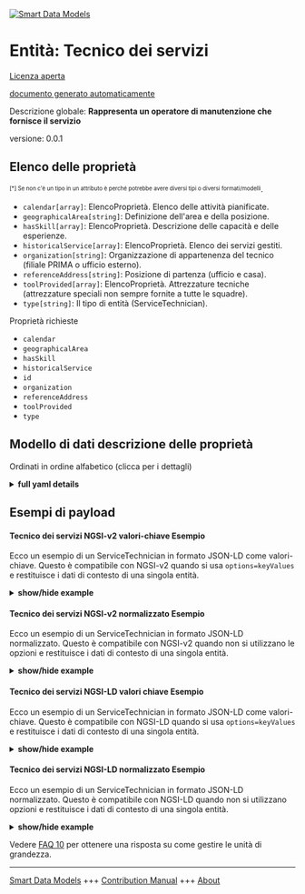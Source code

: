 <!-- 10-Header -->  
[![Smart Data Models](https://smartdatamodels.org/wp-content/uploads/2022/01/SmartDataModels_logo.png "Logo")](https://smartdatamodels.org)  
Entità: Tecnico dei servizi  
===========================<!-- /10-Header -->  
<!-- 15-License -->  
[Licenza aperta](https://github.com/smart-data-models//dataModel.PredictiveMaintenance/blob/master/ServiceTechnician/LICENSE.md)  
[documento generato automaticamente](https://docs.google.com/presentation/d/e/2PACX-1vTs-Ng5dIAwkg91oTTUdt8ua7woBXhPnwavZ0FxgR8BsAI_Ek3C5q97Nd94HS8KhP-r_quD4H0fgyt3/pub?start=false&loop=false&delayms=3000#slide=id.gb715ace035_0_60)  
<!-- /15-License -->  
<!-- 20-Description -->  
Descrizione globale: **Rappresenta un operatore di manutenzione che fornisce il servizio**  
versione: 0.0.1  
<!-- /20-Description -->  
<!-- 30-PropertiesList -->  

## Elenco delle proprietà  

<sup><sub>[*] Se non c'è un tipo in un attributo è perché potrebbe avere diversi tipi o diversi formati/modelli</sub></sup>.  
- `calendar[array]`: ElencoProprietà. Elenco delle attività pianificate.  - `geographicalArea[string]`: Definizione dell'area e della posizione.  - `hasSkill[array]`: ElencoProprietà. Descrizione delle capacità e delle esperienze.  - `historicalService[array]`: ElencoProprietà. Elenco dei servizi gestiti.  - `organization[string]`: Organizzazione di appartenenza del tecnico (filiale PRIMA o ufficio esterno).  - `referenceAddress[string]`: Posizione di partenza (ufficio e casa).  - `toolProvided[array]`: ElencoProprietà. Attrezzature tecniche (attrezzature speciali non sempre fornite a tutte le squadre).  - `type[string]`: Il tipo di entità (ServiceTechnician).  <!-- /30-PropertiesList -->  
<!-- 35-RequiredProperties -->  
Proprietà richieste  
- `calendar`  - `geographicalArea`  - `hasSkill`  - `historicalService`  - `id`  - `organization`  - `referenceAddress`  - `toolProvided`  - `type`  <!-- /35-RequiredProperties -->  
<!-- 40-NotesYaml -->  
<!-- /40-NotesYaml -->  
<!-- 50-DataModelHeader -->  
## Modello di dati descrizione delle proprietà  
Ordinati in ordine alfabetico (clicca per i dettagli)  
<!-- /50-DataModelHeader -->  
<!-- 60-ModelYaml -->  
<details><summary><strong>full yaml details</strong></summary>    
```yaml  
ServiceTechnician:    
  description: Represent a maintenance operator providing the service    
  properties:    
    calendar:    
      description: ListProperty. List of planned activities.    
      items:    
        description: Calendar of activities for the period already planned.    
        format: date    
        type: string    
        x-ngsi:    
          type: Property    
      type: array    
    geographicalArea:    
      description: Definition of the area and location.    
      type: string    
      x-ngsi:    
        type: Property    
    hasSkill:    
      description: ListProperty. Description of capabilities and experiences.    
      items:    
        description: Description of capabilities and experiences.    
        format: uri    
        type: string    
        x-ngsi:    
          type: Relationship    
      type: array    
    historicalService:    
      description: ListProperty. List of managed services.    
      items:    
        description: Managed service.    
        format: date    
        type: string    
        x-ngsi:    
          type: Property    
      type: array    
    organization:    
      description: Organization to which the technician belongs (PRIMA branch or external office).    
      type: string    
      x-ngsi:    
        type: Property    
    referenceAddress:    
      description: Starting position (Office and Home).    
      type: string    
      x-ngsi:    
        type: Property    
    toolProvided:    
      description: ListProperty. Technical equipment (special equipment not always provided for all teams).    
      items:    
        description: Name of the required tool.    
        type: string    
        x-ngsi:    
          type: Property    
      type: array    
    type:    
      description: The type of the entity (ServiceTechnician).    
      type: string    
      x-ngsi:    
        type: Property    
  required:    
    - id    
    - type    
    - organization    
    - hasSkill    
    - toolProvided    
    - geographicalArea    
    - referenceAddress    
    - calendar    
    - historicalService    
  type: object    
  x-derived-from: ''    
  x-disclaimer: Redistribution and use in source and binary forms, with or without modification, are permitted  provided that the license conditions are met. Copyleft (c) 2025 Contributors to Smart Data Models Program    
  x-license-url: https://github.com/smart-data-models/dataModel.PredictiveMaintenance/blob/master/ServiceTechnician/LICENSE.md    
  x-model-schema: https://smart-data-models.github.io/dataModel.PredictiveMaintenance/ServiceTechnician/schema.json    
  x-model-tags: maintenace    
  x-version: 0.0.1    
```  
</details>    
<!-- /60-ModelYaml -->  
<!-- 70-MiddleNotes -->  
<!-- /70-MiddleNotes -->  
<!-- 80-Examples -->  
## Esempi di payload  
#### Tecnico dei servizi NGSI-v2 valori-chiave Esempio  
Ecco un esempio di un ServiceTechnician in formato JSON-LD come valori-chiave. Questo è compatibile con NGSI-v2 quando si usa `options=keyValues` e restituisce i dati di contesto di una singola entità.  
<details><summary><strong>show/hide example</strong></summary>    
```json  
{  
    "id": "https://smart-data-models.github.io/dataModel.PredictiveMaintenance/ServiceTechnician/serviceTechnician01",  
    "type": "ServiceTechnician",  
    "organization": "PRIMA Branch A",  
    "hasSkill": [  
        "MaintenanceSkill:maintenanceSkillID"  
    ],  
    "toolProvided": [  
        "Multimeter",  
        "Screwdriver Set",  
        "Pliers Set"  
    ],  
    "geographicalArea": "North Region",  
    "referenceAddress": "123 Main Street, Anytown, USA",  
    "calendar": [  
        "2023-10-01",  
        "2023-10-05",  
        "2023-10-10"  
    ],  
    "historicalService": [  
        "2023-09-15",  
        "2023-09-20",  
        "2023-09-25"  
    ]  
}  
```  
</details>  
#### Tecnico dei servizi NGSI-v2 normalizzato Esempio  
Ecco un esempio di un ServiceTechnician in formato JSON-LD normalizzato. Questo è compatibile con NGSI-v2 quando non si utilizzano le opzioni e restituisce i dati di contesto di una singola entità.  
<details><summary><strong>show/hide example</strong></summary>    
```json  
{  
    "id": "urn:ngsi-ld:dataModel.PredictiveMaintenance:ServiceTechnician:serviceTechnician01",  
    "type": "ServiceTechnician",  
    "organization": {  
        "type": "Text",  
        "value": "PRIMA Branch A"  
    },  
    "hasSkill": {  
        "type": "ListProperty",  
        "value": [  
            {  
                "type": "Relationship",  
                "id": "MaintenanceSkill:maintenanceSkill01"  
            }  
        ]  
    },  
    "toolProvided": {  
        "type": "Text",  
        "value": [  
            "Multimeter",  
            "Screwdriver Set",  
            "Pliers Set"  
        ]  
    },  
    "geographicalArea": {  
        "type": "Text",  
        "value": "North Region"  
    },  
    "referenceAddress": {  
        "type": "Text",  
        "value": "123 Main Street, Anytown, USA"  
    },  
    "calendar": {  
        "type": "Date",  
        "value": [  
            "2023-10-01",  
            "2023-10-05",  
            "2023-10-10"  
        ]  
    },  
    "historicalService": {  
        "type": "Date",  
        "value": [  
            "2023-09-15",  
            "2023-09-20",  
            "2023-09-25"  
        ]  
    }  
}  
```  
</details>  
#### Tecnico dei servizi NGSI-LD valori chiave Esempio  
Ecco un esempio di un ServiceTechnician in formato JSON-LD come valori-chiave. Questo è compatibile con NGSI-LD quando si usa `options=keyValues` e restituisce i dati di contesto di una singola entità.  
<details><summary><strong>show/hide example</strong></summary>    
```json  
{  
    "@context": [  
        "https://smartdatamodels.org/context.jsonld"  
    ],  
    "type": "ServiceTechnician",  
    "id": "https://smart-data-models.github.io/dataModel.PredictiveMaintenance/ServiceTechnician/serviceTechnician01",  
    "organization": "PRIMA Branch A",  
    "hasSkill": [  
        "MaintenanceSkill:maintenanceSkillID"  
    ],  
    "toolProvided": [  
        "Multimeter",  
        "Screwdriver Set",  
        "Pliers Set"  
    ],  
    "geographicalArea": "North Region",  
    "referenceAddress": "123 Main Street, Anytown, USA",  
    "calendar": [  
        "2023-10-01",  
        "2023-10-05",  
        "2023-10-10"  
    ],  
    "historicalService": [  
        "2023-09-15",  
        "2023-09-20",  
        "2023-09-25"  
    ]  
}  
```  
</details>  
#### Tecnico dei servizi NGSI-LD normalizzato Esempio  
Ecco un esempio di un ServiceTechnician in formato JSON-LD normalizzato. Questo è compatibile con NGSI-LD quando non si utilizzano opzioni e restituisce i dati di contesto di una singola entità.  
<details><summary><strong>show/hide example</strong></summary>    
```json  
{  
    "@context": [  
        "https://smartdatamodels.org/context.jsonld"  
    ],  
    "id": "https://smart-data-models.github.io/dataModel.PredictiveMaintenance/ServiceTechnician/serviceTechnician01",  
    "type": "ServiceTechnician",  
    "organization": {  
        "type": "Property",  
        "value": "PRIMA Branch A"  
    },  
    "hasSkill": {  
        "type": "ListProperty",  
        "value": [  
            {  
                "type": "Relationship",  
                "object": "urn:ngsi-ld:dataModel.PredictiveMaintenance:MaintenanceSkill:maintenanceSkill01"  
            }  
        ]  
    },  
    "toolProvided": {  
        "type": "ListProperty",  
        "value": [  
            "Multimeter",  
            "Screwdriver Set",  
            "Pliers Set"  
        ]  
    },  
    "geographicalArea": {  
        "type": "Property",  
        "value": "North Region"  
    },  
    "referenceAddress": {  
        "type": "Property",  
        "value": "123 Main Street, Anytown, USA"  
    },  
    "calendar": {  
        "type": "Property",  
        "value": [  
            "2023-10-01",  
            "2023-10-05",  
            "2023-10-10"  
        ]  
    },  
    "historicalService": {  
        "type": "Property",  
        "value": [  
            "2023-09-15",  
            "2023-09-20",  
            "2023-09-25"  
        ]  
    }  
}  
```  
</details><!-- /80-Examples -->  
<!-- 90-FooterNotes -->  
<!-- /90-FooterNotes -->  
<!-- 95-Units -->  
Vedere [FAQ 10](https://smartdatamodels.org/index.php/faqs/) per ottenere una risposta su come gestire le unità di grandezza.  
<!-- /95-Units -->  
<!-- 97-LastFooter -->  
---  
[Smart Data Models](https://smartdatamodels.org) +++ [Contribution Manual](https://bit.ly/contribution_manual) +++ [About](https://bit.ly/Introduction_SDM)<!-- /97-LastFooter -->  

